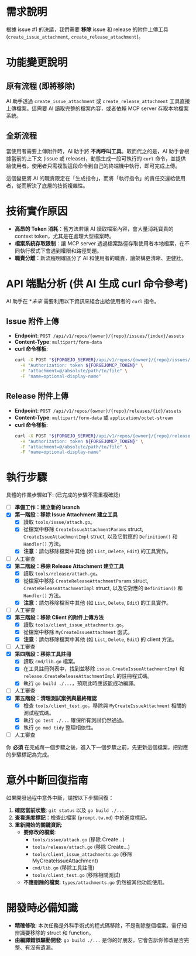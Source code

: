 # 需求說明

根據 issue #1 的決議，我們需要 **移除** issue 和 release 的附件上傳工具 (`create_issue_attachment`, `create_release_attachment`)。

# 功能變更說明

## 原有流程 (即將移除)

AI 助手透過 `create_issue_attachment` 或 `create_release_attachment` 工具直接上傳檔案。這需要 AI 讀取完整的檔案內容，或者依賴 MCP server 存取本地檔案系統。

## 全新流程

當使用者需要上傳附件時，AI 助手將 **不再呼叫工具**。取而代之的是，AI 助手會根據當前的上下文 (issue 或 release)，動態生成一段可執行的 `curl` 命令，並提供給使用者。使用者只需複製這段命令到自己的終端機中執行，即可完成上傳。

這個變更將 AI 的職責限定在「生成指令」，而將「執行指令」的責任交還給使用者，從而解決了底層的技術複雜性。

# 技術實作原因

- **高昂的 Token 消耗**：舊方法若讓 AI 讀取檔案內容，會大量消耗寶貴的 context token，尤其是在處理大型檔案時。
- **檔案系統存取限制**：讓 MCP server 透過檔案路徑存取使用者本地檔案，在不同執行模式下會遇到權限和路徑問題。
- **職責分離**：新流程明確區分了 AI 和使用者的職責，讓架構更清晰、更健壯。

# API 端點分析 (供 AI 生成 curl 命令參考)

AI 助手在 **未來* 需要利用以下資訊來組合出給使用者的 `curl` 指令。

## Issue 附件上傳

- **Endpoint**: `POST /api/v1/repos/{owner}/{repo}/issues/{index}/assets`
- **Content-Type**: `multipart/form-data`
- **curl 命令樣板**:
  ```bash
  curl -X POST "${FORGEJO_SERVER}/api/v1/repos/{owner}/{repo}/issues/{index}/assets" \
    -H "Authorization: token ${FORGEJOMCP_TOKEN}" \
    -F "attachment=@/absolute/path/to/file" \
    -F "name=optional-display-name"
  ```

## Release 附件上傳

- **Endpoint**: `POST /api/v1/repos/{owner}/{repo}/releases/{id}/assets`
- **Content-Type**: `multipart/form-data` 或 `application/octet-stream`
- **curl 命令樣板**:
  ```bash
  curl -X POST "${FORGEJO_SERVER}/api/v1/repos/{owner}/{repo}/releases/{id}/assets" \
    -H "Authorization: token ${FORGEJOMCP_TOKEN}" \
    -F "attachment=@/absolute/path/to/file" \
    -F "name=optional-display-name"
  ```

# 執行步驟

具體的作業步驟如下: (已完成的步驟不需重複確認)

- [ ] **準備工作：建立新的 branch**
- [x] **第一階段：移除 Issue Attachment 建立工具**
    - [x] 讀取 `tools/issue/attach.go`。
    - [x] 從檔案中移除 `CreateIssueAttachmentParams` struct, `CreateIssueAttachmentImpl` struct, 以及它對應的 `Definition()` 和 `Handler()` 方法。
    - [x] **注意**：請勿移除檔案中其他 (如 `List`, `Delete`, `Edit`) 的工具實作。
- [ ] 人工審查
- [x] **第二階段：移除 Release Attachment 建立工具**
    - [x] 讀取 `tools/release/attach.go`。
    - [x] 從檔案中移除 `CreateReleaseAttachmentParams` struct, `CreateReleaseAttachmentImpl` struct, 以及它對應的 `Definition()` 和 `Handler()` 方法。
    - [x] **注意**：請勿移除檔案中其他 (如 `List`, `Delete`, `Edit`) 的工具實作。
- [ ] 人工審查
- [x] **第三階段：移除 Client 的附件上傳方法**
    - [x] 讀取 `tools/client_issue_attachments.go`。
    - [x] 從檔案中移除 `MyCreateIssueAttachment` 函式。
    - [x] **注意**：請勿移除檔案中其他 (如 `List`, `Delete`, `Edit`) 的 client 方法。
- [ ] 人工審查
- [x] **第四階段：移除工具註冊**
    - [x] 讀取 `cmd/lib.go` 檔案。
    - [x] 在工具註冊列表中，找到並移除 `issue.CreateIssueAttachmentImpl` 和 `release.CreateReleaseAttachmentImpl` 的註冊程式碼。
    - [x] 執行 `go build ./...`，預期此時應該能成功編譯。
- [ ] 人工審查
- [x] **第五階段：清理測試案例與最終確認**
    - [x] 檢查 `tools/client_test.go`，移除與 `MyCreateIssueAttachment` 相關的測試程式碼。
    - [x] 執行 `go test ./...` 確保所有測試仍然通過。
    - [x] 執行 `go mod tidy` 整理相依性。
- [ ] 人工審查

你 **必須** 在完成每一個步驟之後，進入下一個步驟之前，先更新這個檔案，把對應的步驟標記為完成。

# 意外中斷回復指南

如果開發過程中意外中斷，請按以下步驟回復：

1.  **確認當前狀態**: `git status` 以及 `go build ./...`
2.  **查看進度標記**：檢查此檔案 (`prompt.tw.md`) 中的進度標記。
3.  **重新開始的關鍵資訊**:
    - **要修改的檔案**:
        - `tools/issue/attach.go` (移除 Create...)
        - `tools/release/attach.go` (移除 Create...)
        - `tools/client_issue_attachments.go` (移除 MyCreateIssueAttachment)
        - `cmd/lib.go` (移除工具註冊)
        - `tools/client_test.go` (移除相關測試)
    - **不應刪除的檔案**: `types/attachments.go` 仍然被其他功能使用。

# 開發時必備知識

- **精確修改**: 本次任務是外科手術式的程式碼移除，不是刪除整個檔案。需仔細辨識要移除的 struct 和 function。
- **由編譯錯誤驅動開發**: `go build ./...` 是你的好朋友，它會告訴你修改是否完整、有沒有遺漏。
